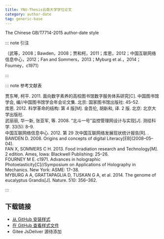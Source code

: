 ```yaml
--- 
title: YNU-Thesis云南大学学位论文 
category: author-date 
tag: generic-base 
--- 
```


<!-- 此文件由脚本自动生成，请勿手动修改！ -->  

The Chinese GB/T7714-2015 author-date style  

::: note 引注  

（武等，2008；Bawden，2008；贾和柯，2011；库恩，2012；中国互联网络信息中心，2012；Fan and Sommers，2013；Myburg et al.，2014；Fourney，c1971）  

:::  

::: note 参考文献表  

<div class="csl-bib-body">
  <div class="csl-entry second-field-align-false hangingindent-true"> 贾东琴, 柯平. 2011. 面向数字素养的高校图书馆数字服务体系研究[C]. 中国图书馆学会, 编//中国图书馆学会年会论文集. 北京: 国家图书馆出版社: 45–52. </div>
  <div class="csl-entry second-field-align-false hangingindent-true"> 库恩. 2012. 科学革命的结构: 第 4 版[M]. 金吾伦, 胡新和, 译. 2 版. 北京: 北京大学出版社. </div>
  <div class="csl-entry second-field-align-false hangingindent-true"> 武丽丽, 华一新, 张亚军, 等. 2008. “北斗一号”监控管理网设计与实现[J]. 测绘科学. 33(5): 8–9. </div>
  <div class="csl-entry second-field-align-false hangingindent-true"> 中国互联网络信息中心. 2012. 第 29 次中国互联网络发展现状统计报告[R]. . </div>
  <div class="csl-entry second-field-align-false hangingindent-true"> BAWDEN D. 2008. Origins and concepts of digital Literacy[EB](2008–05–04). </div>
  <div class="csl-entry second-field-align-false hangingindent-true"> FAN X, SOMMERS C H. 2013. Food irradiation research and Technology[M]. 2 edition. Ames, Iowa: Blackwell Publishing: 25–26. </div>
  <div class="csl-entry second-field-align-false hangingindent-true"> FOURNEY M E. c1971. Advances in holographic Photoelasticity[C]//Symposium on Applications of Holography in Mechanics. New York: ASME: 17–38. </div>
  <div class="csl-entry second-field-align-false hangingindent-true"> MYBURG A A, GRATTAPAGLIA D, TUSKAN G A, et al. 2014. The genome of eucalyptus Grandis[J]. Nature. 510: 356–362. </div>
</div>
  

:::  

<!-- more -->  

## 下载链接  

- [从 GitHub 安装样式](https://github.com/zotero-cn/styles/./raw/main/src/ynu-thesis/ynu-thesis.csl)  
- [在 GitHub 查看样式文件](https://github.com/zotero-cn/styles/./tree/main/src/ynu-thesis/ynu-thesis.csl)  
- Gitee JsDeliver 源待添加  
